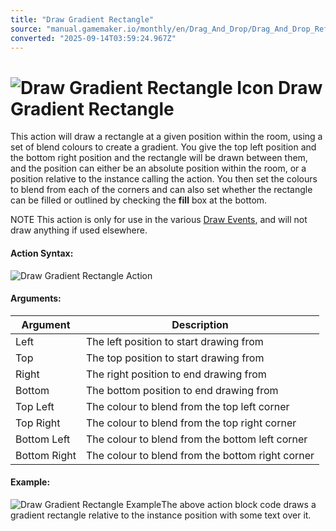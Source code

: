 ```yaml
---
title: "Draw Gradient Rectangle"
source: "manual.gamemaker.io/monthly/en/Drag_And_Drop/Drag_And_Drop_Reference/Drawing/Draw_Gradient_Rectangle.htm"
converted: "2025-09-14T03:59:24.967Z"
---
```


# ![Draw Gradient Rectangle Icon](../../../assets/Images/Scripting_Reference/Drag_And_Drop/Reference/Drawing/i_Drawing_Draw_Rectangle_Gradient.png) Draw Gradient Rectangle

This action will draw a rectangle at a given position within the room, using a set of blend colours to create a gradient. You give the top left position and the bottom right position and the rectangle will be drawn between them, and the position can either be an absolute position within the room, or a position relative to the instance calling the action. You then set the colours to blend from each of the corners and can also set whether the rectangle can be filled or outlined by checking the **fill** box at the bottom.

NOTE This action is only for use in the various [Draw Events](../../../The_Asset_Editors/Object_Properties/Draw_Events.md), and will not draw anything if used elsewhere.

#### Action Syntax:

![Draw Gradient Rectangle Action](../../../assets/Images/Scripting_Reference/Drag_And_Drop/Reference/Drawing/a_Drawing_Draw_Gradient_Rectangle.png)

#### Arguments:

| Argument | Description |
| --- | --- |
| Left | The left position to start drawing from |
| Top | The top position to start drawing from |
| Right | The right position to end drawing from |
| Bottom | The bottom position to end drawing from |
| Top Left | The colour to blend from the top left corner |
| Top Right | The colour to blend from the top right corner |
| Bottom Left | The colour to blend from the bottom left corner |
| Bottom Right | The colour to blend from the bottom right corner |

#### Example:

![Draw Gradient Rectangle Example](../../../assets/Images/Scripting_Reference/Drag_And_Drop/Reference/Drawing/e_Drawing_Draw_Gradient_Rectangle.png)The above action block code draws a gradient rectangle relative to the instance position with some text over it.